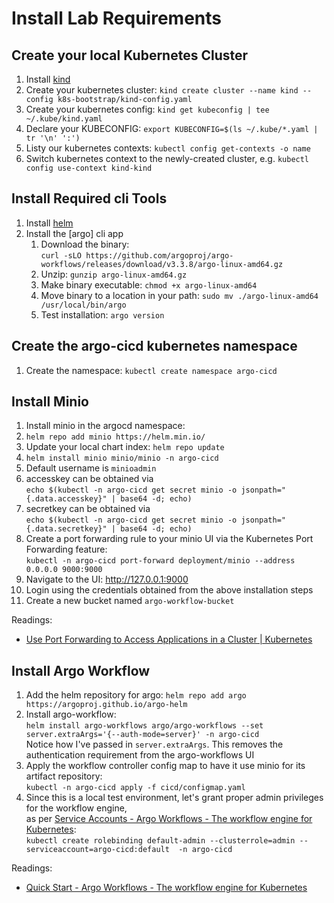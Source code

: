 # Install Lab Requirements

## Create your local Kubernetes Cluster

1. Install [kind](https://kind.sigs.k8s.io/docs/user/quick-start/)
1. Create your kubernetes cluster: `kind create cluster --name kind --config k8s-bootstrap/kind-config.yaml`
1. Create your kubernetes config: `kind get kubeconfig | tee ~/.kube/kind.yaml`
1. Declare your KUBECONFIG: `export KUBECONFIG=$(ls ~/.kube/*.yaml | tr '\n' ':')`
1. Listy our kubernetes contexts: `kubectl config get-contexts -o name`
1. Switch kubernetes context to the newly-created cluster, e.g. `kubectl config use-context kind-kind`

## Install Required cli Tools

1. Install [helm](https://helm.sh/docs/intro/install/)
1. Install the [argo] cli app
	1. Download the binary:	<br />
     `curl -sLO https://github.com/argoproj/argo-workflows/releases/download/v3.3.8/argo-linux-amd64.gz`
	1. Unzip: `gunzip argo-linux-amd64.gz`
	1. Make binary executable: `chmod +x argo-linux-amd64`
	1. Move binary to a location in your path:	`sudo mv ./argo-linux-amd64 /usr/local/bin/argo`
	1. Test installation: `argo version`

## Create the argo-cicd kubernetes namespace

1. Create the namespace: `kubectl create namespace argo-cicd`

## Install Minio

1. Install minio in the argocd namespace: 
1. `helm repo add minio https://helm.min.io/`
1. Update your local chart index: `helm repo update`
1. `helm install minio minio/minio -n argo-cicd`
1. Default username is `minioadmin`
1. accesskey can be obtained via <br />
   `echo $(kubectl -n argo-cicd get secret minio -o jsonpath="{.data.accesskey}" | base64 -d; echo)`<br />
1. secretkey can be obtained via <br />
   `echo $(kubectl -n argo-cicd get secret minio -o jsonpath="{.data.secretkey}" | base64 -d; echo)`<br />
1. Create a port forwarding rule to your minio UI via the Kubernetes Port Forwarding feature: <br />
   `kubectl -n argo-cicd port-forward deployment/minio --address 0.0.0.0 9000:9000`
1. Navigate to the UI: http://127.0.0.1:9000
1. Login using the credentials obtained from the above installation steps 
1. Create a new bucket named `argo-workflow-bucket`

Readings:

- [Use Port Forwarding to Access Applications in a Cluster | Kubernetes](https://kubernetes.io/docs/tasks/access-application-cluster/port-forward-access-application-cluster/)


## Install Argo Workflow

1. Add the helm repository for argo: `helm repo add argo https://argoproj.github.io/argo-helm`
1. Install argo-workflow: <br />
   `helm install argo-workflows argo/argo-workflows --set server.extraArgs='{--auth-mode=server}' -n argo-cicd`<br />
   Notice how I've passed in `server.extraArgs`. This removes the authentication requirement from the argo-workflows UI
1. Apply the workflow controller config map to have it use minio for its artifact repository: <br />
   `kubectl -n argo-cicd apply -f cicd/configmap.yaml`
1. Since this is a local test environment, let's grant proper admin privileges for the workflow engine,<br />
   as per [Service Accounts - Argo Workflows - The workflow engine for Kubernetes](https://argoproj.github.io/argo-workflows/service-accounts/):<br />
   `kubectl create rolebinding default-admin --clusterrole=admin --serviceaccount=argo-cicd:default  -n argo-cicd`

Readings:

- [Quick Start - Argo Workflows - The workflow engine for Kubernetes](https://argoproj.github.io/argo-workflows/quick-start/)